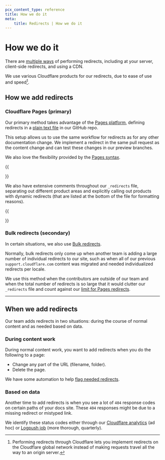 ```yaml
---
pcx_content_type: reference
title: How we do it
meta:
    title: Redirects | How we do it
---
```


# How we do it

There are [multiple ways](https://developers.google.com/search/docs/crawling-indexing/301-redirects) of performing redirects, including at your server, client-side redirects, and using a CDN.

We use various Cloudflare products for our redirects, due to ease of use and speed[^1].

[^1]: Performing redirects through Cloudflare lets you implement redirects on the Cloudflare global network instead of making requests travel all the way to an origin server.

## How we add redirects

### Cloudflare Pages (primary)

Our primary method takes advantage of the [Pages platform](/pages/platform/redirects/), defining redirects in a [plain text file](https://github.com/cloudflare/cloudflare-docs/blob/production/content/_redirects) in our GitHub repo.

This setup allows us to use the same workflow for redirects as for any other documentation change. We implement a redirect in the same pull request as the content change and can test these changes in our preview branches.

We also love the flexibility provided by the [Pages syntax](/pages/platform/redirects/#advanced-redirects).

{{<Aside type="note">}}

We also have extensive comments throughout our `_redirects` file, separating out different product areas and explicitly calling out products with dynamic redirects (that are listed at the bottom of the file for formatting reasons).

{{</Aside>}}

### Bulk redirects (secondary)

In certain situations, we also use [Bulk redirects](/rules/url-forwarding/bulk-redirects/).

Normally, bulk redirects only come up when another team is adding a large number of individual redirects to our site, such as when all of our previous `support.cloudflare.com` content was migrated and needed individualized redirects per locale.

We use this method when the contributors are outside of our team and when the total number of redirects is so large that it would clutter our `_redirects` file and count against our [limit for Pages redirects](/pages/platform/redirects/#surpass-_redirects-limits).

---

## When we add redirects

Our team adds redirects in two situations: during the course of normal content and as needed based on data.

### During content work

During normal content work, you want to add redirects when you do the following to a page:

- Change any part of the URL (filename, folder).
- Delete the page.

We have some automation to help [flag needed redirects](/docs-guide/manage-content/automation/#contributor-resources).

### Based on data

Another time to add redirects is when you see a lot of `404` response codes on certain paths of your docs site. These `404` responses might be due to a missing redirect or mistyped link.

We identify these status codes either through our [Cloudflare analytics](/analytics/account-and-zone-analytics/zone-analytics/) (ad hoc) or [Logpush job](/logs/about/) (more thorough, quarterly).